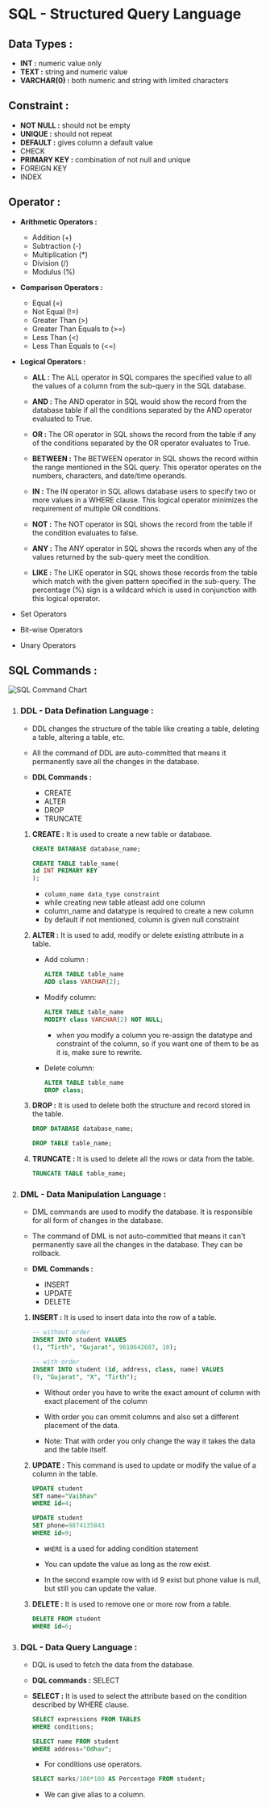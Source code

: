 # SQL - Structured Query Language

## Data Types :
- **INT :** numeric value only
- **TEXT :** string and numeric value
- **VARCHAR(0) :** both numeric and string with limited characters
   
## Constraint :

- **NOT NULL :** should not be empty
- **UNIQUE :** should not repeat
- **DEFAULT :** gives column a default value
- CHECK
- **PRIMARY KEY :** combination of not null and unique
- FOREIGN KEY
- INDEX

## Operator :

- **Arithmetic Operators :** 
   - Addition (+)
   - Subtraction (-)
   - Multiplication (*)
   - Division (/)
   - Modulus (%)
   
- **Comparison Operators :**
   - Equal (=)
   - Not Equal (!=)
   - Greater Than (>)
   - Greater Than Equals to (>=)
   - Less Than (<)
   - Less Than Equals to (<=)

- **Logical Operators :**

   - **ALL :** The ALL operator in SQL compares the specified value to all the values of a column from the sub-query in the SQL database.

   - **AND :** The AND operator in SQL would show the record from the database table if all the conditions separated by the AND operator evaluated to True.

   - **OR :** The OR operator in SQL shows the record from the table if any of the conditions separated by the OR operator evaluates to True.

   - **BETWEEN :** The BETWEEN operator in SQL shows the record within the range mentioned in the SQL query. This operator operates on the numbers, characters, and date/time operands.

   - **IN :** The IN operator in SQL allows database users to specify two or more values in a WHERE clause. This logical operator minimizes the requirement of multiple OR conditions.

   - **NOT :** The NOT operator in SQL shows the record from the table if the condition evaluates to false.

   - **ANY :** The ANY operator in SQL shows the records when any of the values returned by the sub-query meet the condition.
   
   - **LIKE :** The LIKE operator in SQL shows those records from the table which match with the given pattern specified in the sub-query. The percentage (%) sign is a wildcard which is used in conjunction with this logical operator.

- Set Operators
- Bit-wise Operators
- Unary Operators

## SQL Commands :

![SQL Command Chart](https://static.javatpoint.com/dbms/images/dbms-sql-command.png)

1. ### DDL - Data Defination Language :
   - DDL changes the structure of the table like creating a table, deleting a table, altering a table, etc.

   - All the command of DDL are auto-committed that means it permanently save all the changes in the database.

   - **DDL Commands :**
      - CREATE
      - ALTER
      - DROP
      - TRUNCATE

   1. **CREATE :** It is used to create a new table or database.
      
      ```SQL
      CREATE DATABASE database_name;

      CREATE TABLE table_name(
      id INT PRIMARY KEY
      );
      ```

      - `column_name data_type constraint`
      - while creating new table atleast add one column
      - column_name and datatype is required to create a new column
      - by default if not mentioned, column is given null constraint

   2. **ALTER :** It is used to add, modify or delete existing attribute in a table.

      - Add column :
      
         ```SQL
         ALTER TABLE table_name
         ADD class VARCHAR(2);
         ```

      - Modify column:
         
         ```SQL
         ALTER TABLE table_name
         MODIFY class VARCHAR(2) NOT NULL;
         ```

         - when you modify a column you re-assign the datatype and constraint of the column, so if you want one of them to be as it is, make sure to rewrite.

      - Delete column:

         ```SQL
         ALTER TABLE table_name
         DROP class;
         ```

   3. **DROP :** It is used to delete both the structure and record stored in the table.

      ```SQL
      DROP DATABASE database_name;

      DROP TABLE table_name;
      ```
   
   4. **TRUNCATE :** It is used to delete all the rows or data from the table.

      ```SQL
      TRUNCATE TABLE table_name;
      ```

2. ### DML - Data Manipulation Language :

   - DML commands are used to modify the database. It is responsible for all form of changes in the database.

   - The command of DML is not auto-committed that means it can't permanently save all the changes in the database. They can be rollback.

   - **DML Commands :**
      - INSERT
      - UPDATE
      - DELETE

   1. **INSERT :** It is used to insert data into the row of a table.

      ```SQL
      -- without order
      INSERT INTO student VALUES 
      (1, "Tirth", "Gujarat", 9618642687, 10);

      -- with order
      INSERT INTO student (id, address, class, name) VALUES 
      (9, "Gujarat", "X", "Tirth");
      ```

      - Without order you have to write the exact amount of column with exact placement of the column

      - With order you can ommit columns and also set a different placement of the data.

      - Note: That with order you only change the way it takes the data and the table itself.

   2. **UPDATE :** This command is used to update or modify the value of a column in the table.

      ```SQL
      UPDATE student
      SET name="Vaibhav"
      WHERE id=4;

      UPDATE student
      SET phone=9874135843
      WHERE id=9;
      ```
      - `WHERE` is a used for adding condition statement

      - You can update the value as long as the row exist.
      
      - In the second example row with id 9 exist but phone value is null, but still you can update the value.

   3. **DELETE :** It is used to remove one or more row from a table.

      ```SQL
      DELETE FROM student
      WHERE id=6;
      ```

3. ### DQL - Data Query Language :

   - DQL is used to fetch the data from the database.

   - **DQL commands :** SELECT

   - **SELECT :** It is used to select the attribute based on the condition described by WHERE clause.

      ```SQL
      SELECT expressions FROM TABLES    
      WHERE conditions;

      SELECT name FROM student
      WHERE address="Odhav";
      ```

      - For conditions use operators.

      ```SQL
      SELECT marks/100*100 AS Percentage FROM student;
      ```
      - We can give alias to a column.